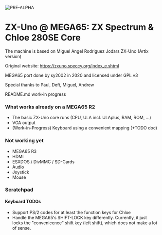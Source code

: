 ![PRE-ALPHA](https://img.shields.io/badge/-WARNING%3A%20PRE--ALPHA-red)

ZX-Uno @ MEGA65: ZX Spectrum & Chloe 280SE Core
===============================================

The machine is based on Miguel Angel Rodriguez Jodars ZX-Uno (Artix version)

Original website: https://zxuno.speccy.org/index_e.shtml

MEGA65 port done by sy2002 in 2020 and licensed under GPL v3

Special thanks to Paul, Deft, Miguel, Andrew

README.md work-in progress

### What works already on a MEGA65 R2

* The basic ZX-Uno core runs (CPU, ULA incl. ULAplus, RAM, ROM, ...)
* VGA output
* (Work-in-Progress) Keyboard using a convenient mapping (+TODO doc)

### Not working yet

* MEGA65 R3
* HDMI
* ESXDOS / DivMMC / SD-Cards
* Audio
* Joystick
* Mouse

### Scratchpad

#### Keyboard TODOs

* Support PS/2 codes for at least the function keys for Chloe
* Handle the MEGA65's SHIFT-LOCK key differently. Currently, it just
  locks the "convenicence" shift key (left shift), which does not make
  a lot of sense.